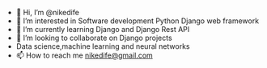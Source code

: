 - 👋 Hi, I’m @nikedife
- 👀 I’m interested in Software development Python Django web framework
- 🌱 I’m currently learning Django and Django Rest API
- 💞️ I’m looking to collaborate on Django  projects
-    Data science,machine learning and neural networks
- 📫 How to reach me nikedife@gmail.com

<!---
nikedife/nikedife is a ✨ special ✨ repository because its `README.md` (this file) appears on your GitHub profile.
You can click the Preview link to take a look at your changes.
--->
